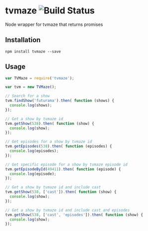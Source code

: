 # tvmaze ![Build Status](https://travis-ci.org/jonhester/tvmaze.svg?branch=master)
Node wrapper for tvmaze that returns promises

## Installation
```
npm install tvmaze --save
```

## Usage

```js
var TVMaze = require('tvmaze');

var tvm = new TVMaze();

// Search for a show
tvm.findShow('futurama').then( function (shows) {
  console.log(shows);
});

// Get a show by tvmaze id
tvm.getShow(538).then( function (show) {
  console.log(show);
});

// Get episodes for a show by tvmaze id
tvm.getEpisodes(538).then( function (episodes) {
  console.log(episodes);
});

// Get specific episode for a show by tvmaze episode id
tvm.getEpisodeById(49411).then( function (episode) {
  console.log(episode);
});

// Get a show by tvmaze id and include cast
tvm.getShow(538, ['cast']).then( function (show) {
  console.log(show);
});

// Get a show by tvmaze id and include cast and episodes
tvm.getShow(538, ['cast', 'episodes']).then( function (show) {
  console.log(show);
});
```